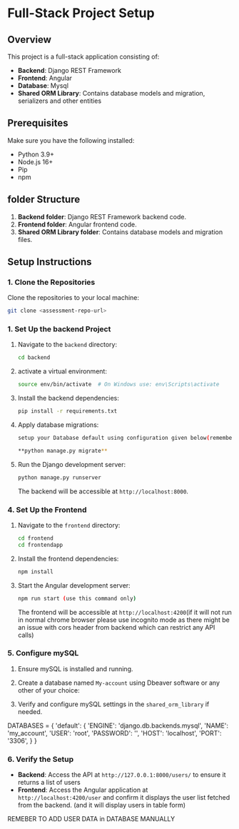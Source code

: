
# Full-Stack Project Setup

## Overview

This project is a full-stack application consisting of:
- **Backend**: Django REST Framework
- **Frontend**: Angular
- **Database**: Mysql
- **Shared ORM Library**: Contains database models and migration, serializers and other entities
  
## Prerequisites

Make sure you have the following installed:
- Python 3.9+
- Node.js 16+
- Pip
- npm

## folder Structure

1. **Backend folder**: Django REST Framework backend code.
2. **Frontend folder**: Angular frontend code.
3. **Shared ORM Library folder**: Contains database models and migration files.

## Setup Instructions

### 1. Clone the Repositories

Clone the repositories to your local machine:

```bash
git clone <assessment-repo-url> 
```

### 1. Set Up the backend Project

1. Navigate to the `backend` directory:

    ```bash
    cd backend
    ```

2.  activate a virtual environment:

    ```bash
    source env/bin/activate  # On Windows use: env\Scripts\activate
    ```

3. Install the backend dependencies:

    ```bash
    pip install -r requirements.txt
    ```

4. Apply database migrations:
    ```bash
    setup your Database default using configuration given below(remember do not change creds otherwise you need to change db Config in shared-orm library and install it your backend project)

    **python manage.py migrate**
    ```

5. Run the Django development server:
    ```bash
    python manage.py runserver
    ```

   The backend will be accessible at `http://localhost:8000`.

### 4. Set Up the Frontend

1. Navigate to the `frontend` directory:

    ```bash
    cd frontend
    cd frontendapp
    ```

2. Install the frontend dependencies:

    ```bash
    npm install
    ```

3. Start the Angular development server:

    ```bash
    npm run start (use this command only)
    ```

   The frontend will be accessible at `http://localhost:4200`(if it will not run in normal chrome browser please use incognito mode as there might be an issue with cors header from backend which can restrict any API calls)

### 5. Configure mySQL

1. Ensure mySQL is installed and running.

2. Create a database named `My-account` using Dbeaver software or any other of your choice:

3. Verify and configure mySQL settings in the `shared_orm_library` if needed.

DATABASES = {
    'default': {
        'ENGINE': 'django.db.backends.mysql',
        'NAME': 'my_account',
        'USER': 'root',
        'PASSWORD': '',
        'HOST': 'localhost',
        'PORT': '3306',
    }
}

### 6. Verify the Setup

- **Backend**: Access the API at `http://127.0.0.1:8000/users/` to ensure it returns a list of users
- **Frontend**: Access the Angular application at `http://localhost:4200/user` and confirm it displays the user list fetched from the backend. (and it will display users in table form)

REMEBER TO ADD USER DATA in DATABASE MANUALLY

